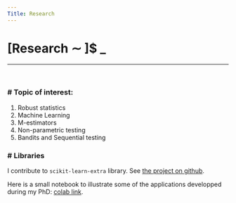 ```yaml
---
Title: Research
---
```


# [Research ∼ ]$ _

---
&nbsp;

### \# Topic of interest:
1. Robust statistics
2. Machine Learning
3. M-estimators
4. Non-parametric testing
5. Bandits and Sequential testing

### \# Libraries

I contribute to `scikit-learn-extra` library. See [the project on github](https://github.com/scikit-learn-contrib/scikit-learn-extra).

Here is a small notebook to illustrate some of the applications developped during my PhD: [colab link](https://colab.research.google.com/drive/1yyGCgmif1EXBNLBgM0DaZvPLyHuJW8zf?usp=sharing).

<!-- ### \# Pet project -->

<!-- As a researcher, we use a lot of inequalities that we have to find and refind in old books. I decided to store some of them in a small wiki (powered by tiddlywiki, a very good personal wiki software) that you can find [here](https://timotheemathieu.github.io/inequalitieswiki/). -->
